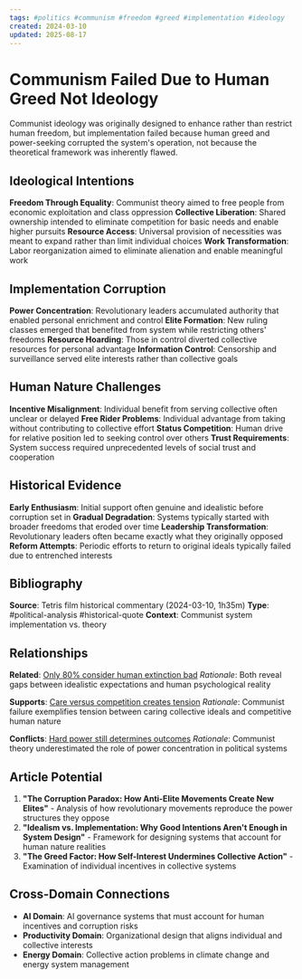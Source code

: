 ```yaml
---
tags: #politics #communism #freedom #greed #implementation #ideology
created: 2024-03-10
updated: 2025-08-17
---
```


# Communism Failed Due to Human Greed Not Ideology

Communist ideology was originally designed to enhance rather than restrict human freedom, but implementation failed because human greed and power-seeking corrupted the system's operation, not because the theoretical framework was inherently flawed.

## Ideological Intentions

**Freedom Through Equality**: Communist theory aimed to free people from economic exploitation and class oppression
**Collective Liberation**: Shared ownership intended to eliminate competition for basic needs and enable higher pursuits
**Resource Access**: Universal provision of necessities was meant to expand rather than limit individual choices
**Work Transformation**: Labor reorganization aimed to eliminate alienation and enable meaningful work

## Implementation Corruption

**Power Concentration**: Revolutionary leaders accumulated authority that enabled personal enrichment and control
**Elite Formation**: New ruling classes emerged that benefited from system while restricting others' freedoms
**Resource Hoarding**: Those in control diverted collective resources for personal advantage
**Information Control**: Censorship and surveillance served elite interests rather than collective goals

## Human Nature Challenges

**Incentive Misalignment**: Individual benefit from serving collective often unclear or delayed
**Free Rider Problems**: Individual advantage from taking without contributing to collective effort
**Status Competition**: Human drive for relative position led to seeking control over others
**Trust Requirements**: System success required unprecedented levels of social trust and cooperation

## Historical Evidence

**Early Enthusiasm**: Initial support often genuine and idealistic before corruption set in
**Gradual Degradation**: Systems typically started with broader freedoms that eroded over time
**Leadership Transformation**: Revolutionary leaders often became exactly what they originally opposed
**Reform Attempts**: Periodic efforts to return to original ideals typically failed due to entrenched interests

## Bibliography

**Source**: Tetris film historical commentary (2024-03-10, 1h35m)
**Type**: #political-analysis #historical-quote
**Context**: Communist system implementation vs. theory

## Relationships

**Related**: [Only 80% consider human extinction bad](politics-human-extinction-minority.md)
*Rationale*: Both reveal gaps between idealistic expectations and human psychological reality

**Supports**: [Care versus competition creates tension](politics-care-competition-tension.md)
*Rationale*: Communist failure exemplifies tension between caring collective ideals and competitive human nature

**Conflicts**: [Hard power still determines outcomes](politics-hard-power-determines.md)
*Rationale*: Communist theory underestimated the role of power concentration in political systems

## Article Potential

1. **"The Corruption Paradox: How Anti-Elite Movements Create New Elites"** - Analysis of how revolutionary movements reproduce the power structures they oppose
2. **"Idealism vs. Implementation: Why Good Intentions Aren't Enough in System Design"** - Framework for designing systems that account for human nature realities
3. **"The Greed Factor: How Self-Interest Undermines Collective Action"** - Examination of individual incentives in collective systems

## Cross-Domain Connections

- **AI Domain**: AI governance systems that must account for human incentives and corruption risks
- **Productivity Domain**: Organizational design that aligns individual and collective interests
- **Energy Domain**: Collective action problems in climate change and energy system management